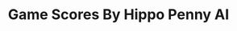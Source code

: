 ---
title: Game Scores By Hippo Penny AI
layout: scoredetail
permalink: /meta-score/mount-and-blade-ii-bannerlord
header:
  teaser: /assets/images/mount-and-blade-ii-bannerlord.jpg
  video:
    id: huTIVwIQdgg
    provider: youtube
---